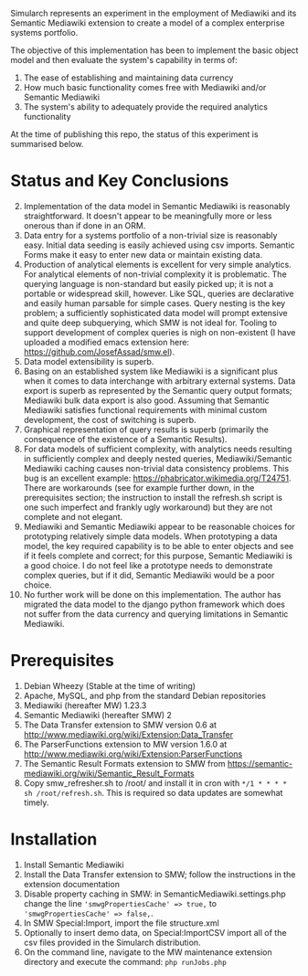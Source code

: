 Simularch represents an experiment in the employment of Mediawiki and its Semantic Mediawiki extension to create a model of a complex enterprise systems portfolio.

The objective of this implementation has been to implement the basic object model and then evaluate the system's capability in terms of:

1. The ease of establishing and maintaining data currency
2. How much basic functionality comes free with Mediawiki and/or Semantic Mediawiki
3. The system's ability to adequately provide the required analytics functionality

At the time of publishing this repo, the status of this experiment is summarised below.

# Status and Key Conclusions

2. Implementation of the data model in Semantic Mediawiki is reasonably straightforward. It doesn't appear to be meaningfully more or less onerous than if done in an ORM.
3. Data entry for a systems portfolio of a non-trivial size is reasonably easy. Initial data seeding is easily achieved using csv imports. Semantic Forms make it easy to enter new data or maintain existing data.
4. Production of analytical elements is excellent for very simple analytics. For analytical elements of non-trivial complexity it is problematic. The querying language is non-standard but easily picked up; it is not a portable or widespread skill, however. Like SQL, queries are declarative and easily human parsable for simple cases. Query nesting is the key problem; a sufficiently sophisticated data model will prompt extensive and quite deep subquerying, which SMW is not ideal for. Tooling to support development of complex queries is nigh on non-existent (I have uploaded a modified emacs extension here: https://github.com/JosefAssad/smw.el).
5. Data model extensibility is superb.
6. Basing on an established system like Mediawiki is a significant plus when it comes to data interchange with arbitrary external systems. Data export is superb as represented by the Semantic query output formats; Mediawiki bulk data export is also good. Assuming that Semantic Mediawiki satisfies functional requirements with minimal custom development, the cost of switching is superb.
7. Graphical representation of query results is superb (primarily the consequence of the existence of a Semantic Results).
8. For data models of sufficient complexity, with analytics needs resulting in sufficiently complex and deeply nested queries, Mediawiki/Semantic Mediawiki caching causes non-trivial data consistency problems. This bug is an excellent example: https://phabricator.wikimedia.org/T24751. There are workarounds (see for example further down, in the prerequisites section; the instruction to install the refresh.sh script is one such imperfect and frankly ugly workaround) but they are not complete and not elegant.
1. Mediawiki and Semantic Mediawiki appear to be reasonable choices for prototyping relatively simple data models. When prototyping a data model, the key required capability is to be able to enter objects and see if it feels complete and correct; for this purpose, Semantic Mediawiki is a good choice. I do not feel like a prototype needs to demonstrate complex queries, but if it did, Semantic Mediawiki would be a poor choice.
1. No further work will be done on this implementation. The author has migrated the data model to the django python framework which does not suffer from the data currency and querying limitations in Semantic Mediawiki.

# Prerequisites
1. Debian Wheezy (Stable at the time of writing)
2. Apache, MySQL, and php from the standard Debian repositories
3. Mediawiki (hereafter MW) 1.23.3
4. Semantic Mediawiki (hereafter SMW) 2
5. The Data Transfer extension to SMW version 0.6 at http://www.mediawiki.org/wiki/Extension:Data_Transfer
6. The ParserFunctions extension to MW version 1.6.0 at http://www.mediawiki.org/wiki/Extension:ParserFunctions
7. The Semantic Result Formats extension to SMW from https://semantic-mediawiki.org/wiki/Semantic_Result_Formats
8. Copy smw_refresher.sh to /root/ and install it in cron with `*/1 * * * * sh /root/refresh.sh`. This is required so data updates are somewhat timely.

# Installation
1. Install Semantic Mediawiki
2. Install the Data Transfer extension to SMW; follow the instructions in the extension documentation
3. Disable property caching in SMW: in SemanticMediawiki.settings.php change the line `'smwgPropertiesCache' => true,` to `'smwgPropertiesCache' => false,`.
4. In SMW Special:Import, import the file structure.xml
5. Optionally to insert demo data, on Special:ImportCSV import all of the csv files provided in the Simularch distribution.
6. On the command line, navigate to the MW maintenance extension directory and execute the command: `php runJobs.php`
